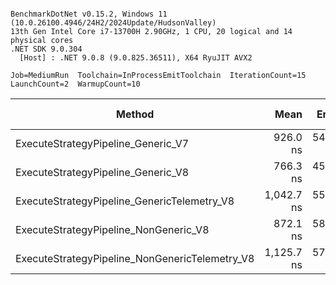 ```

BenchmarkDotNet v0.15.2, Windows 11 (10.0.26100.4946/24H2/2024Update/HudsonValley)
13th Gen Intel Core i7-13700H 2.90GHz, 1 CPU, 20 logical and 14 physical cores
.NET SDK 9.0.304
  [Host] : .NET 9.0.8 (9.0.825.36511), X64 RyuJIT AVX2

Job=MediumRun  Toolchain=InProcessEmitToolchain  IterationCount=15  
LaunchCount=2  WarmupCount=10  

```
| Method                                         | Mean       | Error    | StdDev   | Ratio | RatioSD | Gen0   | Allocated | Alloc Ratio |
|----------------------------------------------- |-----------:|---------:|---------:|------:|--------:|-------:|----------:|------------:|
| ExecuteStrategyPipeline_Generic_V7             |   926.0 ns | 54.27 ns | 81.23 ns |  1.01 |    0.13 | 0.2184 |    2744 B |        1.00 |
| ExecuteStrategyPipeline_Generic_V8             |   766.3 ns | 45.05 ns | 67.42 ns |  0.83 |    0.10 | 0.0029 |      40 B |        0.01 |
| ExecuteStrategyPipeline_GenericTelemetry_V8    | 1,042.7 ns | 55.46 ns | 83.01 ns |  1.13 |    0.13 | 0.0029 |      40 B |        0.01 |
| ExecuteStrategyPipeline_NonGeneric_V8          |   872.1 ns | 58.58 ns | 87.67 ns |  0.95 |    0.13 | 0.0029 |      40 B |        0.01 |
| ExecuteStrategyPipeline_NonGenericTelemetry_V8 | 1,125.7 ns | 57.02 ns | 85.35 ns |  1.22 |    0.14 | 0.0019 |      40 B |        0.01 |

